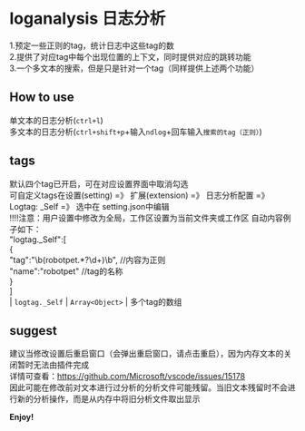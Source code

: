 # loganalysis 日志分析

1.预定一些正则的tag，统计日志中这些tag的数<br />
2.提供了对应tag中每个出现位置的上下文，同时提供对应的跳转功能<br />
3.一个多文本的搜索，但是只是针对一个tag（同样提供上述两个功能）<br />

## How to use

单文本的日志分析(`ctrl+l`)<br />
多文本的日志分析(`ctrl+shift+p`+输入`ndlog`+回车输入`搜索的tag（正则）`)<br />

## tags

默认四个tag已开启，可在对应设置界面中取消勾选<br />
可自定义tags在设置(setting) =》 扩展(extension) =》 日志分析配置 =》 Logtag: _Self =》 选中在 setting.json中编辑<br />
!!!!注意：用户设置中修改为全局，工作区设置为当前文件夹或工作区          自动内容例子如下：<br />
"logtag._Self":[<br />
    {<br />
        "tag":"\\b(robotpet.*?\\d+)\\b",    //内容为正则<br />
        "name":"robotpet"                   //tag的名称<br />
    }<br />
]<br />
| `logtag._Self`       | `Array<Object>` | 多个tag的数组    <br />     

## suggest

建议当修改设置后重启窗口（会弹出重启窗口，请点击重启），因为内存文本的关闭暂时无法由插件完成 <br />
详情可查看：[https://github.com/Microsoft/vscode/issues/15178 ](https://github.com/Microsoft/vscode/issues/15178 ) <br />
因此可能在修改前对文本进行过分析的分析文件可能残留。当旧文本残留时不会进行新的分析操作，而是从内存中将旧分析文件取出显示 <br />

**Enjoy!**
